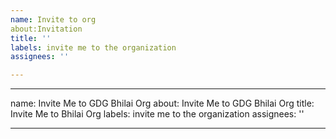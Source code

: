 ```yaml
---
name: Invite to org
about:Invitation
title: ''
labels: invite me to the organization
assignees: ''

---
```


---
name: Invite Me to GDG Bhilai Org
about: Invite Me to GDG Bhilai Org
title: Invite Me to Bhilai Org
labels: invite me to the organization
assignees: ''

---
